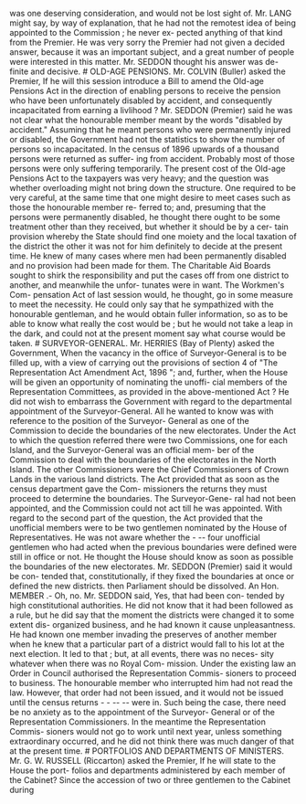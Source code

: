 was one deserving consideration, and would not be lost sight of. Mr. LANG might say, by way of explanation, that he had not the remotest idea of being appointed to the Commission ; he never ex- pected anything of that kind from the Premier. He was very sorry the Premier had not given a decided answer, because it was an important subject, and a great number of people were interested in this matter. Mr. SEDDON thought his answer was de- finite and decisive. # OLD-AGE PENSIONS. Mr. COLVIN (Buller) asked the Premier, If he will this session introduce a Bill to amend the Old-age Pensions Act in the direction of enabling persons to receive the pension who have been unfortunately disabled by accident, and consequently incapacitated from earning a livlihood ? Mr. SEDDON (Premier) said he was not clear what the honourable member meant by the words "disabled by accident." Assuming that he meant persons who were permanently injured or disabled, the Government had not the statistics to show the number of persons so incapacitated. In the census of 1896 upwards of a thousand persons were returned as suffer- ing from accident. Probably most of those persons were only suffering temporarily. The present cost of the Old-age Pensions Act to the taxpayers was very heavy; and the question was whether overloading might not bring down the structure. One required to be very careful, at the same time that one might desire to meet cases such as those the honourable member re- ferred to; and, presuming that the persons were permanently disabled, he thought there ought to be some treatment other than they received, but whether it should be by a cer- tain provision whereby the State should find one moiety and the local taxation of the district the other it was not for him definitely to decide at the present time. He knew of many cases where men had been permanently disabled and no provision had been made for them. The Charitable Aid Boards sought to shirk the responsibility and put the cases off from one district to another, and meanwhile the unfor- tunates were in want. The Workmen's Com- pensation Act of last session would, he thought, go in some measure to meet the necessity. He could only say that he sympathized with the honourable gentleman, and he would obtain fuller information, so as to be able to know what really the cost would be ; but he would not take a leap in the dark, and could not at the present moment say what course would be taken. # SURVEYOR-GENERAL. Mr. HERRIES (Bay of Plenty) asked the Government, When the vacancy in the office of Surveyor-General is to be filled up, with a view of carrying out the provisions of section 4 of "The Representation Act Amendment Act, 1896 "; and, further, when the House will be given an opportunity of nominating the unoffi- cial members of the Representation Committees, as provided in the above-mentioned Act ? He did not wish to embarrass the Government with regard to the departmental appointment of the Surveyor-General. All he wanted to know was with reference to the position of the Surveyor- General as one of the Commission to decide the boundaries of the new electorates. Under the Act to which the question referred there were two Commissions, one for each Island, and the Surveyor-General was an official mem- ber of the Commission to deal with the boundaries of the electorates in the North Island. The other Commissioners were the Chief Commissioners of Crown Lands in the various land districts. The Act provided that as soon as the census department gave the Com- missioners the returns they must proceed to determine the boundaries. The Surveyor-Gene- ral had not been appointed, and the Commission could not act till he was appointed. With regard to the second part of the question, the Act provided that the unofficial members were to be two gentlemen nominated by the House of Representatives. He was not aware whether the \- -- four unofficial gentlemen who had acted when the previous boundaries were defined were still in office or not. He thought the House should know as soon as possible the boundaries of the new electorates. Mr. SEDDON (Premier) said it would be con- tended that, constitutionally, if they fixed the boundaries at once or defined the new districts. then Parliament should be dissolved. An Hon. MEMBER .- Oh, no. Mr. SEDDON said, Yes, that had been con- tended by high constitutional authorities. He did not know that it had been followed as a rule, but he did say that the moment the districts were changed it to some extent dis- organized business, and he had known it cause unpleasantness. He had known one member invading the preserves of another member when he knew that a particular part of a district would fall to his lot at the next election. It led to that ; but, at all events, there was no neces- sity whatever when there was no Royal Com- mission. Under the existing law an Order in Council authorised the Representation Commis- sioners to proceed to business. The honourable member who interrupted him had not read the law. However, that order had not been issued, and it would not be issued until the census returns \- - -- -- were in. Such being the case, there need be no anxiety as to the appointment of the Surveyor- General or of the Representation Commissioners. In the meantime the Representation Commis- sioners would not go to work until next year, unless something extraordinary occurred, and he did not think there was much danger of that at the present time. # PORTFOLIOS AND DEPARTMENTS OF MINISTERS. Mr. G. W. RUSSELL (Riccarton) asked the Premier, If he will state to the House the port- folios and departments administered by each member of the Cabinet? Since the accession of two or three gentlemen to the Cabinet during 